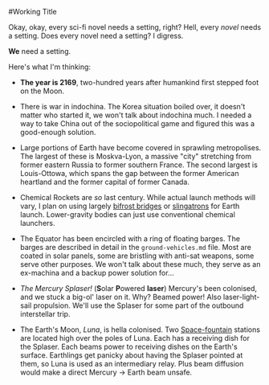 #Working Title

Okay, okay, every sci-fi novel needs a setting, right?
Hell, every *novel* needs a setting.
Does every novel need a setting?
I digress.

**We** need a setting.

Here's what I'm thinking:

+ **The year is 2169**, two-hundred years after humankind first stepped foot on the Moon.

+ There is war in indochina.
The Korea situation boiled over, it doesn't matter who started it, we won't talk about indochina much.
I needed a way to take China out of the sociopolitical game and figured this was a good-enough solution.

+ Large portions of Earth have become covered in sprawling metropolises.
The largest of these is Moskva-Lyon, a massive "city" stretching from former eastern Russia to former southern France.
The second largest is Louis-Ottowa, which spans the gap between the former American heartland and the former capital of former Canada.

+ Chemical Rockets are *so* last century.
While actual launch methods will vary, I plan on using largely [bifrost bridges](http://luf.org/bifrost.php) or [slingatrons](https://en.wikipedia.org/wiki/Non-rocket_spacelaunch#Hybrid_launch_systems) for Earth launch.
Lower-gravity bodies can just use conventional chemical launchers.

+ The Equator has been encircled with a ring of floating barges.
The barges are described in detail in the `ground-vehicles.md` file.
Most are coated in solar panels, some are bristling with anti-sat weapons, some serve other purposes.
We won't talk about these much, they serve as an ex-machina and a backup power solution for...

+ *The Mercury Splaser!*
(**S**olar **P**owered **laser**)
Mercury's been colonised, and we stuck a big-ol' laser on it.
Why?
Beamed power!
Also laser-light-sail propulsion.
We'll use the Splaser for some part of the outbound interstellar trip.

+ The Earth's Moon, *Luna*, is hella colonised.
Two [Space-fountain](https://en.wikipedia.org/wiki/Space_fountain) stations are located high over the poles of Luna.
Each has a receiving dish for the Splaser.
Each beams power to receiving dishes on the Earth's surface.
Earthlings get panicky about having the Splaser pointed at them, so Luna is used as an intermediary relay.
Plus beam diffusion would make a direct Mercury -> Earth beam unsafe.
